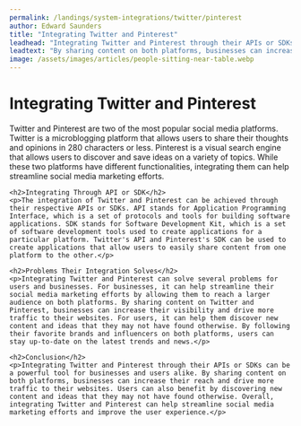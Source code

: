 ```yaml
---
permalink: /landings/system-integrations/twitter/pinterest
author: Edward Saunders
title: "Integrating Twitter and Pinterest"
leadhead: "Integrating Twitter and Pinterest through their APIs or SDKs can be a powerful tool for businesses and users alike"
leadtext: "By sharing content on both platforms, businesses can increase their reach and drive more traffic to their websites. Users can also benefit by discovering new content and ideas that they may not have found otherwise. Overall, integrating Twitter and Pinterest can help streamline social media marketing efforts and improve the user experience."
image: /assets/images/articles/people-sitting-near-table.webp
---
```

<div class="arttext">	<h1>Integrating Twitter and Pinterest</h1>
	<p>Twitter and Pinterest are two of the most popular social media platforms. Twitter is a microblogging platform that allows users to share their thoughts and opinions in 280 characters or less. Pinterest is a visual search engine that allows users to discover and save ideas on a variety of topics. While these two platforms have different functionalities, integrating them can help streamline social media marketing efforts.</p>

	<h2>Integrating Through API or SDK</h2>
	<p>The integration of Twitter and Pinterest can be achieved through their respective APIs or SDKs. API stands for Application Programming Interface, which is a set of protocols and tools for building software applications. SDK stands for Software Development Kit, which is a set of software development tools used to create applications for a particular platform. Twitter's API and Pinterest's SDK can be used to create applications that allow users to easily share content from one platform to the other.</p>

	<h2>Problems Their Integration Solves</h2>
	<p>Integrating Twitter and Pinterest can solve several problems for users and businesses. For businesses, it can help streamline their social media marketing efforts by allowing them to reach a larger audience on both platforms. By sharing content on Twitter and Pinterest, businesses can increase their visibility and drive more traffic to their websites. For users, it can help them discover new content and ideas that they may not have found otherwise. By following their favorite brands and influencers on both platforms, users can stay up-to-date on the latest trends and news.</p>

	<h2>Conclusion</h2>
	<p>Integrating Twitter and Pinterest through their APIs or SDKs can be a powerful tool for businesses and users alike. By sharing content on both platforms, businesses can increase their reach and drive more traffic to their websites. Users can also benefit by discovering new content and ideas that they may not have found otherwise. Overall, integrating Twitter and Pinterest can help streamline social media marketing efforts and improve the user experience.</p>
</div>